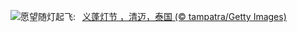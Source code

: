 ![](https://www.bing.com/th?id=OHR.YiPengLanterns_ZH-CN5613043353_UHD.jpg&w=1000)愿望随灯起飞:&nbsp;&ensp;[义蓬灯节 ，清迈，泰国 (© tampatra/Getty Images)](https://www.bing.com/th?id=OHR.YiPengLanterns_ZH-CN5613043353_UHD.jpg)
<br><br/>
